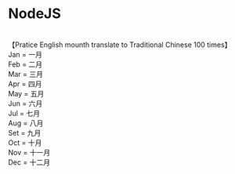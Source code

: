 # NodeJS
</br>
【Pratice English mounth translate to Traditional Chinese  100 times】
</br>
Jan = 一月
</br>
Feb = 二月
</br>
Mar = 三月
</br>
Apr = 四月
</br>
May = 五月
</br>
Jun = 六月
</br>
Jul = 七月
</br>
Aug = 八月
</br>
Set = 九月
</br>
Oct = 十月
</br>
Nov = 十一月
</br>
Dec = 十二月

